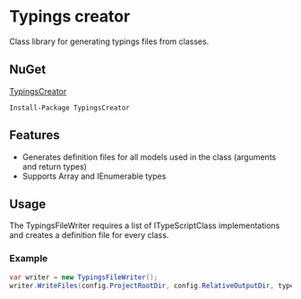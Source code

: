 # Typings creator

Class library for generating typings files from classes.

## NuGet

[TypingsCreator ](https://www.nuget.org/packages/TypingsCreator/)

```
Install-Package TypingsCreator
```

## Features

* Generates definition files for all models used in the class (arguments and return types)
* Supports Array and IEnumerable types

## Usage

The TypingsFileWriter requires a list of ITypeScriptClass implementations and creates a definition file for every class.

### Example

```csharp
var writer = new TypingsFileWriter();
writer.WriteFiles(config.ProjectRootDir, config.RelativeOutputDir, typeScriptClasses);
```
